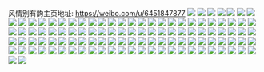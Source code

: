 风情别有韵主页地址: https://weibo.com/u/6451847877 
![](https://wx4.sinaimg.cn/mw2000/0072Dimxly1h975jymuzfj31ho1zkqv5.jpg) 
![](https://wx4.sinaimg.cn/mw2000/0072Dimxly1h975jrh1lzj31ho1zkkjl.jpg) 
![](https://wx4.sinaimg.cn/mw2000/0072Dimxly1h975ju9x8tj31qz33zx6p.jpg) 
![](https://wx4.sinaimg.cn/mw2000/0072Dimxly1h9022bte4cj32802yo1l2.jpg) 
![](https://wx4.sinaimg.cn/mw2000/0072Dimxly1h902205k54j31ho1zkkjm.jpg) 
![](https://wx4.sinaimg.cn/mw2000/0072Dimxly1h9022n7ky1j32802yohdz.jpg) 
![](https://wx4.sinaimg.cn/mw2000/0072Dimxly1h9022qp3enj31ho1zku0y.jpg) 
![](https://wx4.sinaimg.cn/mw2000/0072Dimxly1h9022sgi8lj32c0340kjn.jpg) 
![](https://wx4.sinaimg.cn/mw2000/0072Dimxly1h9022tmcasj30v615kav1.jpg) 
![](https://wx4.sinaimg.cn/mw2000/0072Dimxly1h71gib9qrkj31ho20c4an.jpg) 
![](https://wx4.sinaimg.cn/mw2000/0072Dimxly1h71gibpt56j30rm0qvn3l.jpg) 
![](https://wx4.sinaimg.cn/mw2000/0072Dimxly1h71gic80jnj30pd0petj9.jpg) 
![](https://wx4.sinaimg.cn/mw2000/0072Dimxly1h6vvmj9phzj31ho1zk4qq.jpg) 
![](https://wx4.sinaimg.cn/mw2000/0072Dimxly1h6vvmtnot5j32802you10.jpg) 
![](https://wx4.sinaimg.cn/mw2000/0072Dimxly1h6vvmwih0sj31ho1zkhdt.jpg) 
![](https://wx4.sinaimg.cn/mw2000/0072Dimxly1h6vvn2s1eej32802yonpf.jpg) 
![](https://wx4.sinaimg.cn/mw2000/0072Dimxly1h2scr8qny3j32c0340e82.jpg) 
![](https://wx4.sinaimg.cn/mw2000/0072Dimxly1h2scr9tvjhj32c02c0kjl.jpg) 
![](https://wx4.sinaimg.cn/mw2000/0072Dimxly1gwu2xuwptfj31sc1sce82.jpg) 
![](https://wx4.sinaimg.cn/mw2000/0072Dimxly1gtl9wt40owj31zk1zku0y.jpg) 
![](https://wx4.sinaimg.cn/mw2000/0072Dimxly1gtl9wur0aqj32c02c01ky.jpg) 
![](https://wx4.sinaimg.cn/mw2000/0072Dimxly1gth7q6fflzj31o01oq4qq.jpg) 
![](https://wx4.sinaimg.cn/mw2000/0072Dimxly1gth7q9yu92j31o01o0u0x.jpg) 
![](https://wx4.sinaimg.cn/mw2000/0072Dimxly1gth7q2t1vpj32c02c0b2a.jpg) 
![](https://wx4.sinaimg.cn/mw2000/0072Dimxly1gth7q7ak2hj32c02c07wh.jpg) 
![](https://wx4.sinaimg.cn/mw2000/0072Dimxly1gth7q8i37rj32c02c0hdt.jpg) 
![](https://wx4.sinaimg.cn/mw2000/0072Dimxly1gt9i74hvboj30u00u4n57.jpg) 
![](https://wx4.sinaimg.cn/mw2000/0072Dimxly1gt9i75mw7bj31o01o0nmi.jpg) 
![](https://wx4.sinaimg.cn/mw2000/0072Dimxly1gt9i76237kj31o01o0k5w.jpg) 
![](https://wx4.sinaimg.cn/mw2000/0072Dimxly1gt9i73z3a6j31o01o07qg.jpg) 
![](https://wx4.sinaimg.cn/mw2000/0072Dimxly1gsl5m0awr7j30u00u0aiy.jpg) 
![](https://wx4.sinaimg.cn/mw2000/0072Dimxly1gsl5m34yovj31420u0jzh.jpg) 
![](https://wx4.sinaimg.cn/mw2000/0072Dimxly1gsl5m3pxnlj30u00u043l.jpg) 
![](https://wx4.sinaimg.cn/mw2000/0072Dimxly1gsl5m4covmj30u00u0ag3.jpg) 
![](https://wx4.sinaimg.cn/mw2000/0072Dimxly1gshrz1ncixj30u00u0ad6.jpg) 
![](https://wx4.sinaimg.cn/mw2000/0072Dimxly1gsflqjzty3j316b0vqgwv.jpg) 
![](https://wx4.sinaimg.cn/mw2000/0072Dimxly1gqwclr2besj33402c0qv5.jpg) 
![](https://wx4.sinaimg.cn/mw2000/0072Dimxly1gk41n4gdy4j30u00u0wkp.jpg) 
![](https://wx4.sinaimg.cn/mw2000/0072Dimxly1gk41n5qu15j30u00u0wj0.jpg) 
![](https://wx4.sinaimg.cn/mw2000/0072Dimxly1gk41n52eowj30u00u043b.jpg) 
![](https://wx4.sinaimg.cn/mw2000/0072Dimxly1giiek47xocj33402c07wi.jpg) 
![](https://wx4.sinaimg.cn/mw2000/0072Dimxly1giiek18ewwj33402c0b2a.jpg) 
![](https://wx4.sinaimg.cn/mw2000/0072Dimxly1ghyucuh7rmj31o01o0e86.jpg) 
![](https://wx4.sinaimg.cn/mw2000/0072Dimxly1ghyucwbrdmj31o01o0qv8.jpg) 
![](https://wx4.sinaimg.cn/mw2000/0072Dimxly1ghyucxwewwj31o01o0kjp.jpg) 
![](https://wx4.sinaimg.cn/mw2000/0072Dimxly1ghyucyg9drj31400u043b.jpg) 
![](https://wx4.sinaimg.cn/mw2000/0072Dimxly1ghmubgaa27j30u0140dnk.jpg) 
![](https://wx4.sinaimg.cn/mw2000/0072Dimxly1ghhjywj7luj30n01ds4qp.jpg) 
![](https://wx4.sinaimg.cn/mw2000/0072Dimxly1ghhjyxr7kgj30n01dse82.jpg) 
![](https://wx4.sinaimg.cn/mw2000/0072Dimxly1ghf0wmvjocj31zk1zk4qs.jpg) 
![](https://wx4.sinaimg.cn/mw2000/0072Dimxly1ghf0wo17fgj30n00n07pe.jpg) 
![](https://wx4.sinaimg.cn/mw2000/0072Dimxly1ghf0wkeko4j31zk1zk4qq.jpg) 
![](https://wx4.sinaimg.cn/mw2000/0072Dimxly1ghf0wpe7x9j32c02c0e81.jpg) 
![](https://wx4.sinaimg.cn/mw2000/0072Dimxly1ghf0wr99pdj32c02c04qp.jpg) 
![](https://wx4.sinaimg.cn/mw2000/0072Dimxly1ghf0wt57gbj32c02c04ok.jpg) 
![](https://wx4.sinaimg.cn/mw2000/0072Dimxly1ghalweemsjj31120rstg3.jpg) 
![](https://wx4.sinaimg.cn/mw2000/0072Dimxly1ghalwdu4wpj30u50u0wp6.jpg) 
![](https://wx4.sinaimg.cn/mw2000/0072Dimxly1ghalwd48euj30u00z9akg.jpg) 
![](https://wx4.sinaimg.cn/mw2000/0072Dimxly1ghalwc7lyoj30u00wzwoa.jpg) 
![](https://wx4.sinaimg.cn/mw2000/0072Dimxly1gh9ejajzjxj30tu0tu49z.jpg) 
![](https://wx4.sinaimg.cn/mw2000/0072Dimxly1gh8qbvz9pzj30u00u0n3k.jpg) 
![](https://wx4.sinaimg.cn/mw2000/0072Dimxly1gh1n95y4vpj31hn1zk7wk.jpg) 
![](https://wx4.sinaimg.cn/mw2000/0072Dimxly1gh1n97mxalj32c03404qp.jpg) 
![](https://wx4.sinaimg.cn/mw2000/0072Dimxly1gh1n9a27vqj32c0340e81.jpg) 
![](https://wx4.sinaimg.cn/mw2000/0072Dimxly1gh1n9bqyuaj32c02c01kx.jpg) 
![](https://wx4.sinaimg.cn/mw2000/0072Dimxly1ggh3wvuho7j30u0140qag.jpg) 
![](https://wx4.sinaimg.cn/mw2000/0072Dimxly1gggi1wrt4zj31zk1zke85.jpg) 
![](https://wx4.sinaimg.cn/mw2000/0072Dimxly1ftcjsl3d4aj30m813iq7m.jpg) 
![](https://wx4.sinaimg.cn/mw2000/0072Dimxly1ftcjslgnmdj30j60tfaci.jpg) 
![](https://wx4.sinaimg.cn/mw2000/0072Dimxly1ftcjslpljjj30fk0fkt9b.jpg) 
![](https://wx4.sinaimg.cn/mw2000/0072Dimxly1ftcjslyqtoj30dy0fk0tb.jpg) 
![](https://wx4.sinaimg.cn/mw2000/0072Dimxly1ftcjsma9lrj30f00b9t8z.jpg) 
![](https://wx4.sinaimg.cn/mw2000/0072Dimxly1ftcjsmld9uj309408daaa.jpg) 
![](https://wx4.sinaimg.cn/mw2000/0072Dimxly1ftcjsmuta6j30u01em437.jpg) 
![](https://wx4.sinaimg.cn/mw2000/0072Dimxly1ftcjsn7r28j30hr0mxgn5.jpg) 
![](https://wx4.sinaimg.cn/mw2000/0072Dimxly1ft9eqwd9v6j30e4079749.jpg) 
![](https://wx4.sinaimg.cn/mw2000/0072Dimxly1fre51zghzsj30b90je0t6.jpg) 
![](https://wx4.sinaimg.cn/mw2000/0072Dimxly1fqgn2ly2y5j30zk0k019s.jpg) 
![](https://wx4.sinaimg.cn/mw2000/0072Dimxly1fqgn2mrg6vj30zk0k04ep.jpg) 
![](https://wx4.sinaimg.cn/mw2000/0072Dimxly1fqgn2ndqxkj30zk0k0gxf.jpg) 
![](https://wx4.sinaimg.cn/mw2000/0072Dimxly1fqgn2o6afhj30zk0k0k76.jpg) 
![](https://wx4.sinaimg.cn/mw2000/0072Dimxly1fqgn2osflpj30zk0k0gxx.jpg) 
![](https://wx4.sinaimg.cn/mw2000/0072Dimxly1fqgn2pah1zj30zk0k0wqj.jpg) 
![](https://wx4.sinaimg.cn/mw2000/0072Dimxly1fqgn2pytv5j30zk0k0tm3.jpg) 
![](https://wx4.sinaimg.cn/mw2000/0072Dimxly1fqgn2qmwmoj30zk0k0thi.jpg) 
![](https://wx4.sinaimg.cn/mw2000/0072Dimxly1fqgn2s17juj30zk0k0qgz.jpg) 
![](https://wx4.sinaimg.cn/mw2000/0072Dimxly1fqgmw01fe3j30zk0k0qcf.jpg) 
![](https://wx4.sinaimg.cn/mw2000/0072Dimxly1fqgmw0m8oij30zk0k0dqh.jpg) 
![](https://wx4.sinaimg.cn/mw2000/0072Dimxly1fqgmw13jgdj30zk0k013e.jpg) 
![](https://wx4.sinaimg.cn/mw2000/0072Dimxly1fqgmw1g70vj30zk0k0tev.jpg) 
![](https://wx4.sinaimg.cn/mw2000/0072Dimxly1fqgmw1w9kkj30zk0k0woq.jpg) 
![](https://wx4.sinaimg.cn/mw2000/0072Dimxly1fqgmw2ealdj30zk0k048u.jpg) 
![](https://wx4.sinaimg.cn/mw2000/0072Dimxly1fqgmw2y3agj30zk0k0h00.jpg) 
![](https://wx4.sinaimg.cn/mw2000/0072Dimxly1fqgmw3e700j30zk0k04aq.jpg) 
![](https://wx4.sinaimg.cn/mw2000/0072Dimxly1fqgmw3waygj30zk0k010f.jpg) 
![](https://wx4.sinaimg.cn/mw2000/0072Dimxly1fqepg6utxlj30k00k0765.jpg) 
![](https://wx4.sinaimg.cn/mw2000/0072Dimxly1fpi8s1dzrzj30k00k0q46.jpg) 
![](https://wx4.sinaimg.cn/mw2000/0072Dimxly1fpi8s1r0k3j30k00k074w.jpg) 
![](https://wx4.sinaimg.cn/mw2000/0072Dimxly1fpi8s1ym60j30k00k0dgg.jpg) 
![](https://wx4.sinaimg.cn/mw2000/0072Dimxly1fpi8s28kbfj30k00k0dh3.jpg) 
![](https://wx4.sinaimg.cn/mw2000/0072Dimxly1fpi8s2gmj3j30k00k0jsz.jpg) 
![](https://wx4.sinaimg.cn/mw2000/0072Dimxly1fpi8s2oz94j30k00k0mxp.jpg) 
![](https://wx4.sinaimg.cn/mw2000/0072Dimxly1fpi8s30vsjj30k00k0gm8.jpg) 
![](https://wx4.sinaimg.cn/mw2000/0072Dimxly1fpi8s3ag87j30k00k0q46.jpg) 
![](https://wx4.sinaimg.cn/mw2000/0072Dimxly1fpi8s3kb9rj30k00k075j.jpg) 
![](https://wx4.sinaimg.cn/mw2000/0072Dimxly1foyr5m6x36j30hf0pi407.jpg) 
![](https://wx4.sinaimg.cn/mw2000/0072Dimxly1foyr5mljqrj30hg0pcgna.jpg) 
![](https://wx4.sinaimg.cn/mw2000/0072Dimxly1foyr5mw9ixj30hi0pg761.jpg) 
![](https://wx4.sinaimg.cn/mw2000/0072Dimxly1foyr5n83jgj30hd0p3myg.jpg) 
